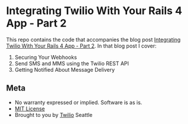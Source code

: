 # Integrating Twilio With Your Rails 4 App - Part 2

This repo contains the code that accompanies the blog post [Integrating Twilio With Your Rails 4 App - Part 2][1]. In that blog post I cover:

1. Securing Your Webhooks
2. Send SMS and MMS using the Twilio REST API
3. Getting Notified About Message Delivery

## Meta 

* No warranty expressed or implied.  Software is as is.
* [MIT License](http://www.opensource.org/licenses/mit-license.html)
* Brought to you by [Twilio](http://www.twilio.com) Seattle

[1]:http://twilio.com/blog/fix

